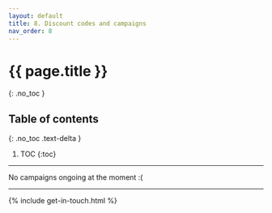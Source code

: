 ```yaml
---
layout: default
title: 8. Discount codes and campaigns
nav_order: 8
---
```


# {{ page.title }}
{: .no_toc }

## Table of contents
{: .no_toc .text-delta }

1. TOC
{:toc}

---

No campaigns ongoing at the moment :(

---

{% include get-in-touch.html %}